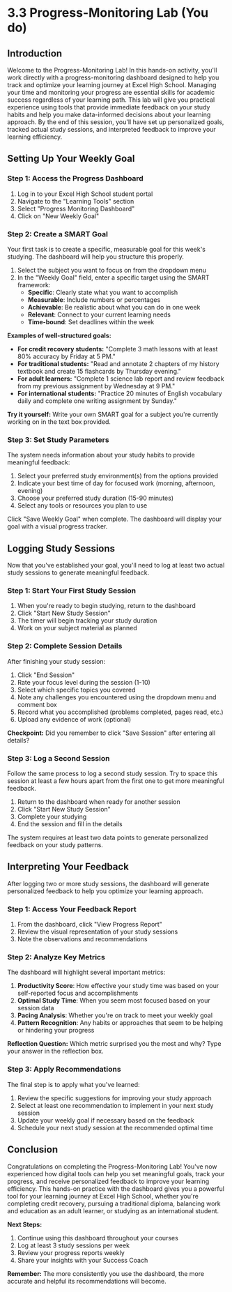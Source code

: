 # 3.3 Progress-Monitoring Lab (You do)

## Introduction

Welcome to the Progress-Monitoring Lab! In this hands-on activity, you'll work directly with a progress-monitoring dashboard designed to help you track and optimize your learning journey at Excel High School. Managing your time and monitoring your progress are essential skills for academic success regardless of your learning path. This lab will give you practical experience using tools that provide immediate feedback on your study habits and help you make data-informed decisions about your learning approach. By the end of this session, you'll have set up personalized goals, tracked actual study sessions, and interpreted feedback to improve your learning efficiency.

## Setting Up Your Weekly Goal

### Step 1: Access the Progress Dashboard

1. Log in to your Excel High School student portal
2. Navigate to the "Learning Tools" section
3. Select "Progress Monitoring Dashboard"
4. Click on "New Weekly Goal"

### Step 2: Create a SMART Goal

Your first task is to create a specific, measurable goal for this week's studying. The dashboard will help you structure this properly.

1. Select the subject you want to focus on from the dropdown menu
2. In the "Weekly Goal" field, enter a specific target using the SMART framework:
   - **Specific**: Clearly state what you want to accomplish
   - **Measurable**: Include numbers or percentages
   - **Achievable**: Be realistic about what you can do in one week
   - **Relevant**: Connect to your current learning needs
   - **Time-bound**: Set deadlines within the week

**Examples of well-structured goals:**

- **For credit recovery students:** "Complete 3 math lessons with at least 80% accuracy by Friday at 5 PM."
- **For traditional students:** "Read and annotate 2 chapters of my history textbook and create 15 flashcards by Thursday evening."
- **For adult learners:** "Complete 1 science lab report and review feedback from my previous assignment by Wednesday at 9 PM."
- **For international students:** "Practice 20 minutes of English vocabulary daily and complete one writing assignment by Sunday."

**Try it yourself:** Write your own SMART goal for a subject you're currently working on in the text box provided.

### Step 3: Set Study Parameters

The system needs information about your study habits to provide meaningful feedback:

1. Select your preferred study environment(s) from the options provided
2. Indicate your best time of day for focused work (morning, afternoon, evening)
3. Choose your preferred study duration (15-90 minutes)
4. Select any tools or resources you plan to use

Click "Save Weekly Goal" when complete. The dashboard will display your goal with a visual progress tracker.

## Logging Study Sessions

Now that you've established your goal, you'll need to log at least two actual study sessions to generate meaningful feedback.

### Step 1: Start Your First Study Session

1. When you're ready to begin studying, return to the dashboard
2. Click "Start New Study Session"
3. The timer will begin tracking your study duration
4. Work on your subject material as planned

### Step 2: Complete Session Details

After finishing your study session:

1. Click "End Session"
2. Rate your focus level during the session (1-10)
3. Select which specific topics you covered
4. Note any challenges you encountered using the dropdown menu and comment box
5. Record what you accomplished (problems completed, pages read, etc.)
6. Upload any evidence of work (optional)

**Checkpoint:** Did you remember to click "Save Session" after entering all details?

### Step 3: Log a Second Session

Follow the same process to log a second study session. Try to space this session at least a few hours apart from the first one to get more meaningful feedback.

1. Return to the dashboard when ready for another session
2. Click "Start New Study Session"
3. Complete your studying
4. End the session and fill in the details

The system requires at least two data points to generate personalized feedback on your study patterns.

## Interpreting Your Feedback

After logging two or more study sessions, the dashboard will generate personalized feedback to help you optimize your learning approach.

### Step 1: Access Your Feedback Report

1. From the dashboard, click "View Progress Report"
2. Review the visual representation of your study sessions
3. Note the observations and recommendations

### Step 2: Analyze Key Metrics

The dashboard will highlight several important metrics:

1. **Productivity Score**: How effective your study time was based on your self-reported focus and accomplishments
2. **Optimal Study Time**: When you seem most focused based on your session data
3. **Pacing Analysis**: Whether you're on track to meet your weekly goal
4. **Pattern Recognition**: Any habits or approaches that seem to be helping or hindering your progress

**Reflection Question:** Which metric surprised you the most and why? Type your answer in the reflection box.

### Step 3: Apply Recommendations

The final step is to apply what you've learned:

1. Review the specific suggestions for improving your study approach
2. Select at least one recommendation to implement in your next study session
3. Update your weekly goal if necessary based on the feedback
4. Schedule your next study session at the recommended optimal time

## Conclusion

Congratulations on completing the Progress-Monitoring Lab! You've now experienced how digital tools can help you set meaningful goals, track your progress, and receive personalized feedback to improve your learning efficiency. This hands-on practice with the dashboard gives you a powerful tool for your learning journey at Excel High School, whether you're completing credit recovery, pursuing a traditional diploma, balancing work and education as an adult learner, or studying as an international student.

**Next Steps:**
1. Continue using this dashboard throughout your courses
2. Log at least 3 study sessions per week
3. Review your progress reports weekly
4. Share your insights with your Success Coach

**Remember:** The more consistently you use the dashboard, the more accurate and helpful its recommendations will become.

